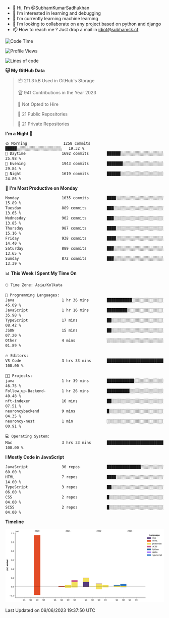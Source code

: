 - 👋 Hi, I’m @SubhamKumarSadhukhan
- 👀 I’m interested in learning and debugging
- 🌱 I’m currently learning machine learning
- 💞️ I’m looking to collaborate on any project based on python and django
- 📫 How to reach me ?
      Just drop a mail in idiot@subhamsk.cf

<!---
SubhamKumarSadhukhan/SubhamKumarSadhukhan is a ✨ special ✨ repository because its `README.md` (this file) appears on your GitHub profile.
You can click the Preview link to take a look at your changes.
--->


<!--START_SECTION:waka-->
![Code Time](http://img.shields.io/badge/Code%20Time-1%2C216%20hrs%2038%20mins-blue)

![Profile Views](http://img.shields.io/badge/Profile%20Views-4-blue)

![Lines of code](https://img.shields.io/badge/From%20Hello%20World%20I%27ve%20Written-1.8%20million%20lines%20of%20code-blue)

**🐱 My GitHub Data** 

> 📦 211.3 kB Used in GitHub's Storage 
 > 
> 🏆 941 Contributions in the Year 2023
 > 
> 🚫 Not Opted to Hire
 > 
> 📜 21 Public Repositories 
 > 
> 🔑 21 Private Repositories 
 > 
**I'm a Night 🦉** 

```text
🌞 Morning                1258 commits        █████░░░░░░░░░░░░░░░░░░░░   19.32 % 
🌆 Daytime                1692 commits        ██████░░░░░░░░░░░░░░░░░░░   25.98 % 
🌃 Evening                1943 commits        ███████░░░░░░░░░░░░░░░░░░   29.84 % 
🌙 Night                  1619 commits        ██████░░░░░░░░░░░░░░░░░░░   24.86 % 
```
📅 **I'm Most Productive on Monday** 

```text
Monday                   1035 commits        ████░░░░░░░░░░░░░░░░░░░░░   15.89 % 
Tuesday                  889 commits         ███░░░░░░░░░░░░░░░░░░░░░░   13.65 % 
Wednesday                902 commits         ███░░░░░░░░░░░░░░░░░░░░░░   13.85 % 
Thursday                 987 commits         ████░░░░░░░░░░░░░░░░░░░░░   15.16 % 
Friday                   938 commits         ████░░░░░░░░░░░░░░░░░░░░░   14.40 % 
Saturday                 889 commits         ███░░░░░░░░░░░░░░░░░░░░░░   13.65 % 
Sunday                   872 commits         ███░░░░░░░░░░░░░░░░░░░░░░   13.39 % 
```


📊 **This Week I Spent My Time On** 

```text
🕑︎ Time Zone: Asia/Kolkata

💬 Programming Languages: 
Java                     1 hr 36 mins        ███████████░░░░░░░░░░░░░░   45.09 % 
JavaScript               1 hr 16 mins        █████████░░░░░░░░░░░░░░░░   35.98 % 
TypeScript               17 mins             ██░░░░░░░░░░░░░░░░░░░░░░░   08.42 % 
JSON                     15 mins             ██░░░░░░░░░░░░░░░░░░░░░░░   07.20 % 
Other                    4 mins              ░░░░░░░░░░░░░░░░░░░░░░░░░   01.89 % 

🔥 Editors: 
VS Code                  3 hrs 33 mins       █████████████████████████   100.00 % 

🐱‍💻 Projects: 
java                     1 hr 39 mins        ████████████░░░░░░░░░░░░░   46.75 % 
Follow_up-Backend-       1 hr 26 mins        ██████████░░░░░░░░░░░░░░░   40.48 % 
nft-indexer              16 mins             ██░░░░░░░░░░░░░░░░░░░░░░░   07.51 % 
neuroncybackend          9 mins              █░░░░░░░░░░░░░░░░░░░░░░░░   04.35 % 
neuroncy-nest            1 min               ░░░░░░░░░░░░░░░░░░░░░░░░░   00.91 % 

💻 Operating System: 
Mac                      3 hrs 33 mins       █████████████████████████   100.00 % 
```

**I Mostly Code in JavaScript** 

```text
JavaScript               30 repos            ███████████████░░░░░░░░░░   60.00 % 
HTML                     7 repos             ████░░░░░░░░░░░░░░░░░░░░░   14.00 % 
TypeScript               3 repos             ██░░░░░░░░░░░░░░░░░░░░░░░   06.00 % 
CSS                      2 repos             █░░░░░░░░░░░░░░░░░░░░░░░░   04.00 % 
SCSS                     2 repos             █░░░░░░░░░░░░░░░░░░░░░░░░   04.00 % 
```



**Timeline**

![Lines of Code chart](https://raw.githubusercontent.com/SubhamKumarSadhukhan/SubhamKumarSadhukhan/main/assets/bar_graph.png)


 Last Updated on 09/06/2023 19:37:50 UTC
<!--END_SECTION:waka-->
